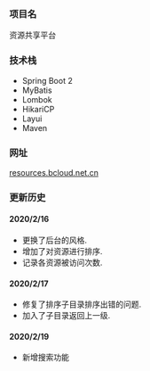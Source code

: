 ### 项目名

资源共享平台

### 技术栈

- Spring Boot 2
- MyBatis
- Lombok
- HikariCP
- Layui
- Maven

### 网址

[resources.bcloud.net.cn](http://resources.bcloud.net.cn)

### 更新历史

#### 2020/2/16

- 更换了后台的风格.
- 增加了对资源进行排序.
- 记录各资源被访问次数.

#### 2020/2/17

- 修复了排序子目录排序出错的问题.
- 加入了子目录返回上一级.

#### 2020/2/19

- 新增搜索功能
